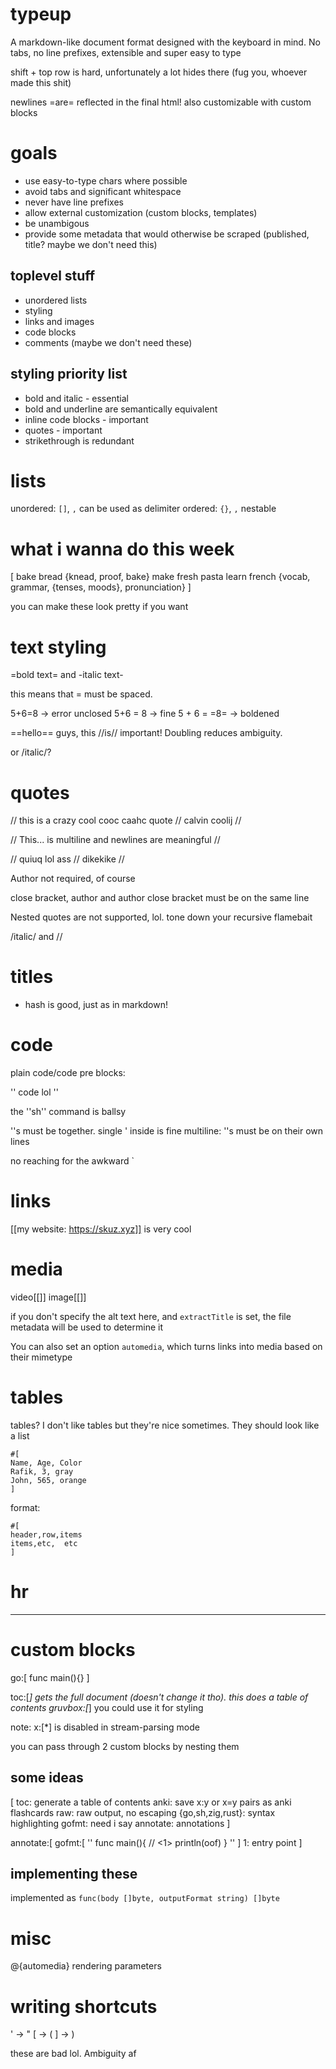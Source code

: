 # typeup

A markdown-like document format designed with the keyboard in mind. No tabs, no line prefixes, extensible and super easy to type

shift + top row is hard, unfortunately a lot hides there (fug you, whoever made this shit)

newlines =are= reflected in the final html! also customizable with custom blocks

# goals

+ use easy-to-type chars where possible
+ avoid tabs and significant whitespace
+ never have line prefixes
+ allow external customization (custom blocks, templates)
+ be unambigous
+ provide some metadata that would otherwise be scraped (published, title? maybe we don't need this)

## toplevel stuff

+ unordered lists
+ styling
+ links and images
+ code blocks
+ comments (maybe we don't need these)

## styling priority list

+ bold and italic - essential
+ bold and underline are semantically equivalent
+ inline code blocks - important
+ quotes - important
+ strikethrough is redundant

# lists

unordered: `[]`, `,` can be used as delimiter
ordered: `{}`, `,`
nestable

# what i wanna do this week

[
bake bread
{knead, proof, bake}
make fresh pasta
learn french
{vocab, grammar, {tenses, moods}, pronunciation}
] 

you can make these look pretty if you want

# text styling

=bold text= and -italic text-

this means that = must be spaced.

5+6=8 -> error unclosed
5+6 = 8 -> fine
5 + 6 = =8= -> boldened

==hello== guys, this //is// important!
Doubling reduces ambiguity.

or /italic/?

# quotes

// this is a crazy cool cooc caahc quote // calvin coolij //

// This...
is
multiline
and
newlines are meaningful //

// quiuq lol
ass // dikekike //

Author not required, of course

close bracket, author and author close bracket must be on the same line

Nested quotes are not supported, lol. tone down your recursive flamebait

/italic/ and
//

# titles

+ hash is good, just as in markdown!

# code

plain code/code pre blocks:

''
code lol
''

the ''sh'' command is ballsy

''s must be together. single ' inside is fine
multiline: ''s must be on their own lines

no reaching for the awkward \`

# links

[[my website: https://skuz.xyz]] is very cool

# media

video[[]]
image[[]]

if you don't specify the alt text here, and `extractTitle` is set, the file metadata will be used to determine it

You can also set an option `automedia`, which turns links into media based on their mimetype

# tables

tables? I don't like tables but they're nice sometimes. They should look like a list

```
#[
Name, Age, Color
Rafik, 3, gray
John, 565, orange
]
```


format:

```
#[
header,row,items
items,etc,  etc
]
```

# hr

----

# custom blocks

go:[
    func main(){}
]

toc:[*] gets the full document (doesn't change it tho). this does a table of contents
gruvbox:[*] you could use it for styling

note: x:[*] is disabled in stream-parsing mode

you can pass through 2 custom blocks by nesting them

## some ideas

[
toc: generate a table of contents
anki: save x:y or x=y pairs as anki flashcards
raw: raw output, no escaping
{go,sh,zig,rust}: syntax highlighting
gofmt: need i say
annotate: annotations
]

annotate:[
    gofmt:[
        ''
        func main(){ // <1>
            println(oof)
        }
        ''
    ]
    1: entry point
]

## implementing these

implemented as `func(body []byte, outputFormat string) []byte`

# misc

@{automedia} rendering parameters

# writing shortcuts

' -> "
[ -> (
] -> )

these are bad lol. Ambiguity af
